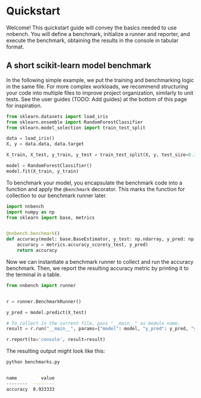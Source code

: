 # Quickstart

Welcome! This quickstart guide will convey the basics needed to use nnbench.
You will define a benchmark, initialize a runner and reporter, and execute the benchmark, obtaining the results in the console in tabular format.

## A short scikit-learn model benchmark 

In the following simple example, we put the training and benchmarking logic in the same file. For more complex workloads, we recommend structuring your code into multiple files to improve project organization, similarly to unit tests.
See the user guides (TODO: Add guides) at the bottom of this page for inspiration.

```python
from sklearn.datasets import load_iris
from sklearn.ensemble import RandomForestClassifier
from sklearn.model_selection import train_test_split

data = load_iris()
X, y = data.data, data.target

X_train, X_test, y_train, y_test = train_test_split(X, y, test_size=0.3)

model = RandomForestClassifier()
model.fit(X_train, y_train)
```

To benchmark your model, you encapsulate the benchmark code into a function and apply the `@benchmark` decorator. 
This marks the function for collection to our benchmark runner later.

```python
import nnbench
import numpy as np
from sklearn import base, metrics


@nnbench.benchmark()
def accuracy(model: base.BaseEstimator, y_test: np.ndarray, y_pred: np.ndarray) -> float:
    accuracy = metrics.accuracy_score(y_test, y_pred)
    return accuracy
```

Now we can instantiate a benchmark runner to collect and run the accuracy benchmark.
Then, we report the resulting accuracy metric by printing it to the terminal in a table.

```python
from nnbench import runner


r = runner.BenchmarkRunner()

y_pred = model.predict(X_test)

# To collect in the current file, pass "__main__" as module name.
result = r.run("__main__", params={"model": model, "y_pred": y_pred, "y_test": y_test})

r.report(to='console', result=result)
```
The resulting output might look like this:

```bash
python benchmarks.py  


name         value
--------  --------
accuracy  0.933333
```

